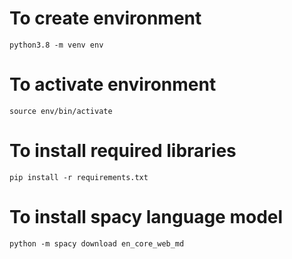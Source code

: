 # To create environment
```
python3.8 -m venv env
```

# To activate environment
```
source env/bin/activate
```

# To install required libraries
```
pip install -r requirements.txt
```

# To install spacy language model
```
python -m spacy download en_core_web_md
```


